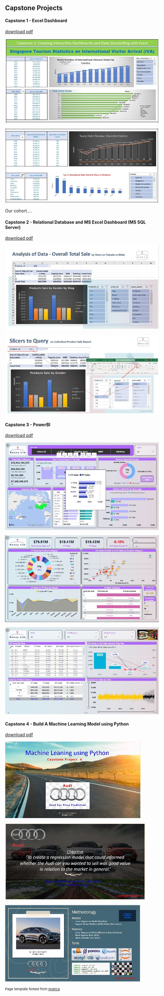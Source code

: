 ## Capstone Projects
#### Capstone 1 - Excel Dashboard

[download pdf](pdf/cp1_excel_1_pdf.pdf)
<p><img src="/images/cp1_excel_8_p1.jpg?raw=true"/>
<p><img src="/images/cp1_excel_8_p2.jpg?raw=true"/></p>
<p>Our cohort....</p>

#### Capstone 2 - Relational Database and MS Excel Dashboard (MS SQL Server)

[download pdf](/pdf/retail_case_study_r3.pdf)
<p><img src="images/cp2_sql_p1.jpg?raw=true"/>
<p><img src="images/cp2_sql_p2.jpg?raw=true"/></p>


#### Capstone 3 - PowerBI

[download pdf](/pdf/retailcasestudy_powerbi.pdf)
<p><img src="images/cp3_powerbi_p1.JPG?raw=true"/></p>
<p><img src="images/cp3_powerbi_p2.JPG?raw=true"/></p>
<p><img src="images/cp3_powerbi_p3.JPG?raw=true"/></p>


#### Capstone 4 - Build A Machine Learning Model using Python

[download pdf](/pdf/used_car_price_prediction.pdf)
<p><img src="images/cp4_python_p2.JPG?raw=true"/></p>
<p><img src="images/cp4_python_p1.JPG?raw=true"/></p>
<p><img src="images/cp4_python_p3.JPG?raw=true"/></p>

<p style="font-size:11px">Page template forked from <a href="https://github.com/evanca/quick-portfolio">evanca</a></p>
<!-- Remove above link if you don't want to attibute -->
